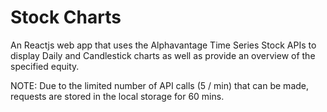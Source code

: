 # Stock Charts 

An Reactjs web app that uses the Alphavantage Time Series Stock APIs to display Daily and Candlestick charts as well as provide an overview of the specified equity. 

NOTE: Due to the limited number of API calls (5 / min) that can be made, requests are stored in the local storage for 60 mins.


